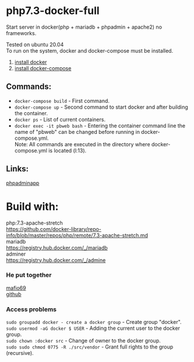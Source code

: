 # php7.3-docker-full

Start server in docker(php + mariadb + phpadmin + apache2) no frameworks.

Tested on ubuntu 20.04  
To run on the system, docker and docker-compose must be installed.    
1. [install docker](https://docs.docker.com/compose/install)    
2. [install docker-compose](https://docs.docker.com/compose/install)

## Commands:

- `docker-compose build` - First command.
- `docker-compose up` - Second command to start docker and after building the container.
- `docker ps` - List of current containers.
- `docker exec -it pbweb bash` - Entering the container command line the name of "pbweb" can be changed before running
  in docker-compose.yml.    
  Note: All commands are executed in the directory where docker-compose.yml is located (l:13).

## Links:

[phpadmin](http://localhost:8080)[app](http://localhost)

# Build with:

php:7.3-apache-stretch    
https://github.com/docker-library/repo-info/blob/master/repos/php/remote/7.3-apache-stretch.md    
mariadb    
https://registry.hub.docker.com/_/mariadb    
adminer    
https://registry.hub.docker.com/_/admine

### He put together

[mafio69](mailto:mf1969@gmail.com?subject=[GitHub]%20Docker%20Repo)    
[github](https://github.com/mafio69)

### Access problems

`sudo groupadd docker - create a docker group`  - Create group "docker".    
`sudo usermod -aG docker $ USER` - Adding the current user to the docker group.    
`sudo chown :docker src` - Change of owner to the docker group.    
`sudo sudo chmod 0775 -R ./src/vendor` - Grant full rights to the group (recursive).  